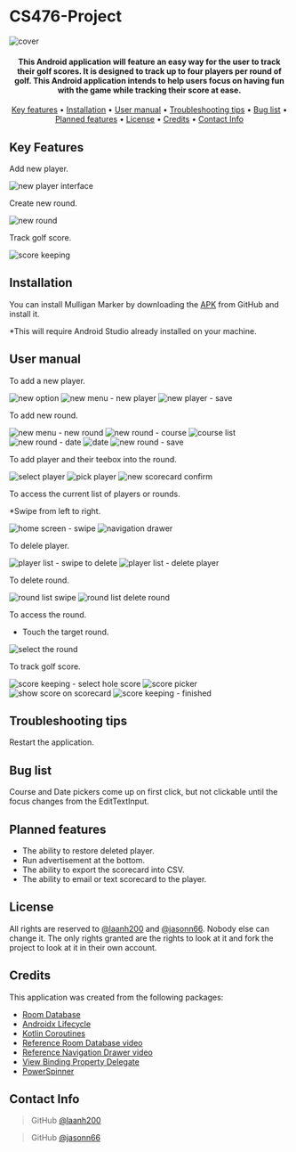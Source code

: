 # CS476-Project
![cover](https://user-images.githubusercontent.com/79466152/123284782-c1cec280-d4c9-11eb-83e8-469be191d81b.png)

<h4 align="center">This Android application will feature an easy way for the user to track their golf scores. It is designed to track up to four players per round of golf. This Android application intends to help users focus on having fun with the game while tracking their score at ease.</h4>

<p align="center">
  <a href="#key-features">Key features</a> •
  <a href="#installation">Installation</a> •
  <a href="#user-manual">User manual</a> •
  <a href="#troubleshooting-tips">Troubleshooting tips</a> •
  <a href="#bug-list">Bug list</a> •
  <a href="#planned-features">Planned features</a> •
  <a href="#license">License</a> •
  <a href="#credits">Credits</a> •
  <a href="#contact-info">Contact Info</a>
</p>

## Key Features

Add new player.

![new player interface](https://user-images.githubusercontent.com/79466152/123832602-beb94500-d8c2-11eb-9468-fac0092fa897.PNG)


Create new round.

![new round](https://user-images.githubusercontent.com/79466152/123832672-d395d880-d8c2-11eb-81be-7346c1980232.PNG)


Track golf score.

![score keeping](https://user-images.githubusercontent.com/79466152/123833459-9716ac80-d8c3-11eb-9901-920fbac47361.PNG)


## Installation

You can install Mulligan Marker by downloading the [APK](https://github.com/laanh200/CS476-Project/releases/tag/1.0.1) from GitHub and install it.

*This will require Android Studio already installed on your machine.

## User manual
To add a new player.

![new option](https://user-images.githubusercontent.com/79466152/123833755-e957cd80-d8c3-11eb-94fe-81cc6c143b40.png)
![new menu - new player](https://user-images.githubusercontent.com/79466152/123833766-ed83eb00-d8c3-11eb-959c-89b7f3a30f20.png)
![new player - save](https://user-images.githubusercontent.com/79466152/123833770-ef4dae80-d8c3-11eb-9dee-a167e0931f17.PNG)


To add new round.

![new menu - new round](https://user-images.githubusercontent.com/79466152/123833831-012f5180-d8c4-11eb-8b84-055ffcc106f3.png)
![new round - course](https://user-images.githubusercontent.com/79466152/123833853-08eef600-d8c4-11eb-8630-a42c6a5ce679.png)
![course list](https://user-images.githubusercontent.com/79466152/123833861-0ab8b980-d8c4-11eb-9fc3-50be9abb6ffa.PNG)
![new round - date](https://user-images.githubusercontent.com/79466152/123833880-0db3aa00-d8c4-11eb-88fb-dc5088c9d4a8.png)
![date](https://user-images.githubusercontent.com/79466152/123833884-0ee4d700-d8c4-11eb-9b68-e31253ae6139.PNG)
![new round - save](https://user-images.githubusercontent.com/79466152/123833899-11473100-d8c4-11eb-9947-0983714a8b1f.png)


To add player and their teebox into the round.

![select player](https://user-images.githubusercontent.com/79466152/123834013-3176f000-d8c4-11eb-9cb1-804c2bc652d1.PNG)
![pick player](https://user-images.githubusercontent.com/79466152/123835392-b31b4d80-d8c5-11eb-9ec4-e5fd2aea5a15.PNG)
![new scorecard confirm](https://user-images.githubusercontent.com/79466152/123835424-bdd5e280-d8c5-11eb-8cd6-29db93029edc.PNG)


To access the current list of players or rounds.

*Swipe from left to right.

![home screen - swipe](https://user-images.githubusercontent.com/79466152/123834338-8f0b3c80-d8c4-11eb-94bf-5c583d1e6d08.png)
![navigation drawer](https://user-images.githubusercontent.com/79466152/123834345-929ec380-d8c4-11eb-9e5d-03564efcef19.PNG)


To delele player.

![player list - swipe to delete](https://user-images.githubusercontent.com/79466152/123837795-80bf1f80-d8c8-11eb-9a7e-b468385b53d6.PNG)
![player list - delete player](https://user-images.githubusercontent.com/79466152/123837807-83ba1000-d8c8-11eb-9bb6-5af0a8ca7584.PNG)

To delete round.

![round list swipe](https://user-images.githubusercontent.com/79466152/123838069-caa80580-d8c8-11eb-9e97-af80e9661549.PNG)
![round list delete round](https://user-images.githubusercontent.com/79466152/123837869-92a0c280-d8c8-11eb-9433-1a2df5931d19.PNG)

To access the round.

- Touch the target round.

![select the round](https://user-images.githubusercontent.com/79466152/123838152-e6131080-d8c8-11eb-96e2-481466b648f5.PNG)


To track golf score.

![score keeping - select hole score](https://user-images.githubusercontent.com/79466152/123834416-a34f3980-d8c4-11eb-8ef8-9be651e5c5fe.PNG)
![score picker](https://user-images.githubusercontent.com/79466152/123834428-a6e2c080-d8c4-11eb-9932-4edcf51a4fd7.PNG)
![show score on scorecard](https://user-images.githubusercontent.com/79466152/123834470-af3afb80-d8c4-11eb-97b2-85ba7f8f0d39.PNG)
![score keeping - finished](https://user-images.githubusercontent.com/79466152/123834572-cb3e9d00-d8c4-11eb-9acb-8eb675283741.PNG)


## Troubleshooting tips

Restart the application.

## Bug list
Course and Date pickers come up on first click, but not clickable until the focus changes from the EditTextInput. 

## Planned features
*	The ability to restore deleted player.
*	Run advertisement at the bottom.
*	The ability to export the scorecard into CSV.
*	The ability to email or text scorecard to the player.


## License

All rights are reserved to [@laanh200]( https://github.com/laanh200) and [@jasonn66](https://github.com/jasonn66). Nobody else can change it. The only rights granted are the rights to look at it and fork the project to look at it in their own account. 

## Credits
This application was created from the following packages:
-	[Room Database](https://developer.android.com/reference/android/arch/persistence/room/RoomDatabase)
-	[Androidx Lifecycle](https://developer.android.com/jetpack/androidx/releases/lifecycle)
-	[Kotlin Coroutines](https://developer.android.com/kotlin/coroutines)
-	[Reference Room Database video](https://www.youtube.com/watch?v=lwAvI3WDXBY)
-	[Reference Navigation Drawer video](https://www.youtube.com/watch?v=do4vb0MdLFY)
-	[View Binding Property Delegate](https://github.com/kirich1409/ViewBindingPropertyDelegate)
-	[PowerSpinner](https://github.com/skydoves/PowerSpinner)

## Contact Info
>GitHub [@laanh200]( https://github.com/laanh200)

>GitHub [@jasonn66](https://github.com/jasonn66)
